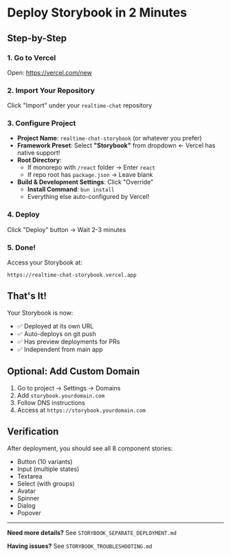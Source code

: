 # Deploy Storybook in 2 Minutes

## Step-by-Step

### 1. Go to Vercel
Open: https://vercel.com/new

### 2. Import Your Repository
Click "Import" under your `realtime-chat` repository

### 3. Configure Project
- **Project Name**: `realtime-chat-storybook` (or whatever you prefer)
- **Framework Preset**: Select **"Storybook"** from dropdown ← Vercel has native support!
- **Root Directory**: 
  - If monorepo with `/react` folder → Enter `react`
  - If repo root has `package.json` → Leave blank
- **Build & Development Settings**: Click "Override"
  - **Install Command**: `bun install`
  - Everything else auto-configured by Vercel!

### 4. Deploy
Click "Deploy" button → Wait 2-3 minutes

### 5. Done!
Access your Storybook at:
```
https://realtime-chat-storybook.vercel.app
```

## That's It!

Your Storybook is now:
- ✅ Deployed at its own URL
- ✅ Auto-deploys on git push
- ✅ Has preview deployments for PRs
- ✅ Independent from main app

## Optional: Add Custom Domain

1. Go to project → Settings → Domains
2. Add `storybook.yourdomain.com`
3. Follow DNS instructions
4. Access at `https://storybook.yourdomain.com`

## Verification

After deployment, you should see all 8 component stories:
- Button (10 variants)
- Input (multiple states)
- Textarea
- Select (with groups)
- Avatar
- Spinner
- Dialog
- Popover

---

**Need more details?** See `STORYBOOK_SEPARATE_DEPLOYMENT.md`

**Having issues?** See `STORYBOOK_TROUBLESHOOTING.md`
